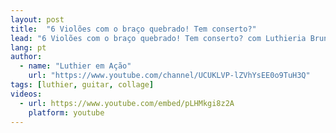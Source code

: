 ```yaml
---
layout: post
title:  "6 Violões com o braço quebrado! Tem conserto?"
lead: "6 Violões com o braço quebrado! Tem conserto? com Luthieria Brunelli"
lang: pt
author:
  - name: "Luthier em Ação"
    url: "https://www.youtube.com/channel/UCUKLVP-lZVhYsEE0o9TuH3Q"
tags: [luthier, guitar, collage]
videos:
  - url: https://www.youtube.com/embed/pLHMkgi8z2A
    platform: youtube
---
```

